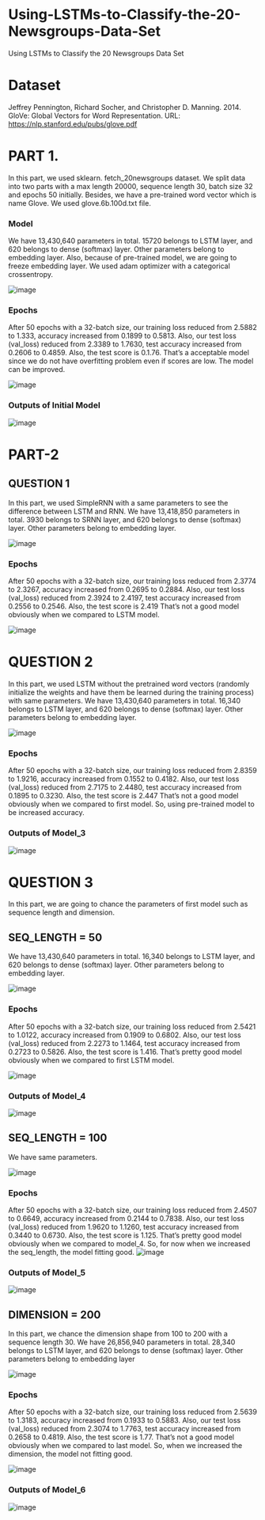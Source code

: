 # Using-LSTMs-to-Classify-the-20-Newsgroups-Data-Set
Using LSTMs to Classify the 20 Newsgroups Data Set

# Dataset
Jeffrey Pennington, Richard Socher, and Christopher D. Manning. 2014. GloVe: Global Vectors for Word Representation. URL: https://nlp.stanford.edu/pubs/glove.pdf

# PART 1.
In this part, we used sklearn. fetch_20newsgroups dataset. We split data into two parts with a max length 20000, sequence length 30, batch size 32 and epochs 50 initially. Besides, we have a pre-trained word vector which is name Glove. We used glove.6b.100d.txt file.

### Model

We have 13,430,640 parameters in total. 15720 belongs to LSTM layer, and 620 belongs to dense (softmax) layer. Other parameters belong to embedding layer. Also, because of pre-trained model, we are going to freeze embedding layer. We used adam optimizer with a categorical crossentropy.

![image](https://github.com/onlinEngineer/Using-LSTMs-to-Classify-the-20-Newsgroups-Data-Set/assets/70773825/fa69f0cf-687b-4035-a9e4-fd6db6255a7d)

### Epochs
After 50 epochs with a 32-batch size, our training loss reduced from 2.5882 to 1.333, accuracy increased from 0.1899 to 0.5813. Also, our test loss (val_loss) reduced from 2.3389 to 1.7630, test accuracy increased from 0.2606 to 0.4859. Also, the test score is 0.1.76. That’s a acceptable model since we do not have overfitting problem even if scores are low. The model can be improved.

![image](https://github.com/onlinEngineer/Using-LSTMs-to-Classify-the-20-Newsgroups-Data-Set/assets/70773825/6d7a8608-38ad-43de-ab37-53a3a4d8d48f)

### Outputs of Initial Model

![image](https://github.com/onlinEngineer/Using-LSTMs-to-Classify-the-20-Newsgroups-Data-Set/assets/70773825/a6498d97-290a-4f87-88ed-4c471bb436c8)

# PART-2
## QUESTION 1
In this part, we used SimpleRNN with a same parameters to see the difference between LSTM and RNN. We have 13,418,850 parameters in total. 3930 belongs to SRNN layer, and 620 belongs to dense (softmax) layer. Other parameters belong to embedding layer.

![image](https://github.com/onlinEngineer/Using-LSTMs-to-Classify-the-20-Newsgroups-Data-Set/assets/70773825/c143a66f-f54f-49c1-bced-7c77624e776f)

### Epochs
After 50 epochs with a 32-batch size, our training loss reduced from 2.3774 to 2.3267, accuracy increased from 0.2695 to 0.2884. Also, our test loss (val_loss) reduced from 2.3924 to 2.4197, test accuracy increased from 0.2556 to 0.2546. Also, the test score is 2.419 That’s not a good model obviously when we compared to LSTM model.

![image](https://github.com/onlinEngineer/Using-LSTMs-to-Classify-the-20-Newsgroups-Data-Set/assets/70773825/638d3b53-593e-46b2-904b-147c3a48a218)

# QUESTION 2
In this part, we used LSTM without the pretrained word vectors (randomly initialize the weights and have them be learned during the training process) with same parameters. We have 13,430,640 parameters in total. 16,340 belongs to LSTM layer, and 620 belongs to dense (softmax) layer. Other parameters belong to embedding layer.

![image](https://github.com/onlinEngineer/Using-LSTMs-to-Classify-the-20-Newsgroups-Data-Set/assets/70773825/a8b6a696-f399-44e6-b8b0-678834d94fd4)

### Epochs
After 50 epochs with a 32-batch size, our training loss reduced from 2.8359 to 1.9216, accuracy increased from 0.1552 to 0.4182. Also, our test loss (val_loss) reduced from 2.7175 to 2.4480, test accuracy increased from 0.1895 to 0.3230. Also, the test score is 2.447 That’s not a good model obviously when we compared to first model. So, using pre-trained model to be increased accuracy.

### Outputs of Model_3

![image](https://github.com/onlinEngineer/Using-LSTMs-to-Classify-the-20-Newsgroups-Data-Set/assets/70773825/30121537-57ae-405a-9bd9-96845e89b799)


# QUESTION 3
In this part, we are going to chance the parameters of first model such as sequence length and dimension.

## SEQ_LENGTH = 50
We have 13,430,640 parameters in total. 16,340 belongs to LSTM layer, and 620 belongs to dense (softmax) layer. Other parameters belong to embedding layer.

![image](https://github.com/onlinEngineer/Using-LSTMs-to-Classify-the-20-Newsgroups-Data-Set/assets/70773825/df18cbb9-784a-48c1-9ee1-4b6394bfd26f)

### Epochs
After 50 epochs with a 32-batch size, our training loss reduced from 2.5421 to 1.0122, accuracy increased from 0.1909 to 0.6802. Also, our test loss (val_loss) reduced from 2.2273 to 1.1464, test accuracy increased from 0.2723 to 0.5826. Also, the test score is 1.416. That’s pretty good model obviously when we compared to first LSTM model.

![image](https://github.com/onlinEngineer/Using-LSTMs-to-Classify-the-20-Newsgroups-Data-Set/assets/70773825/008abeea-4b20-4939-982c-34c8b9664003)

### Outputs of Model_4
![image](https://github.com/onlinEngineer/Using-LSTMs-to-Classify-the-20-Newsgroups-Data-Set/assets/70773825/6e9e6659-921e-40fd-84ba-3edd83585145)



## SEQ_LENGTH = 100
We have same parameters.

![image](https://github.com/onlinEngineer/Using-LSTMs-to-Classify-the-20-Newsgroups-Data-Set/assets/70773825/bcd49b49-6af3-4f3d-9a33-631618a528e6)


### Epochs
After 50 epochs with a 32-batch size, our training loss reduced from 2.4507 to 0.6649, accuracy increased from 0.2144 to 0.7838. Also, our test loss (val_loss) reduced from 1.9620 to 1.1260, test accuracy increased from 0.3440 to 0.6730. Also, the test score is 1.125. That’s pretty good model obviously when we compared to model_4. So, for now when we increased the seq_length, the model fitting good.
![image](https://github.com/onlinEngineer/Using-LSTMs-to-Classify-the-20-Newsgroups-Data-Set/assets/70773825/aaca0bd5-7d8c-4fc4-8fd4-662006409a6d)


### Outputs of Model_5
![image](https://github.com/onlinEngineer/Using-LSTMs-to-Classify-the-20-Newsgroups-Data-Set/assets/70773825/a7d31d5f-8f5c-4342-a476-eb89f7d0995a)


## DIMENSION = 200
In this part, we chance the dimension shape from 100 to 200 with a sequence length 30. We have 26,856,940 parameters in total. 28,340 belongs to LSTM layer, and 620 belongs to dense (softmax) layer. Other parameters belong to embedding layer

![image](https://github.com/onlinEngineer/Using-LSTMs-to-Classify-the-20-Newsgroups-Data-Set/assets/70773825/5190d784-1f7a-46ae-90a1-4ad5f57f53af)

### Epochs
After 50 epochs with a 32-batch size, our training loss reduced from 2.5639 to 1.3183, accuracy increased from 0.1933 to 0.5883. Also, our test loss (val_loss) reduced from 2.3074 to 1.7763, test accuracy increased from 0.2658 to 0.4819. Also, the test score is 1.77. That’s not a good model obviously when we compared to last model. So, when we increased the dimension, the model not fitting good.

![image](https://github.com/onlinEngineer/Using-LSTMs-to-Classify-the-20-Newsgroups-Data-Set/assets/70773825/0bb890d1-e939-4d20-9cb4-bebee2501b46)

### Outputs of Model_6

![image](https://github.com/onlinEngineer/Using-LSTMs-to-Classify-the-20-Newsgroups-Data-Set/assets/70773825/a38cdd34-ff4d-46e0-95c7-9fcf64499a78)

